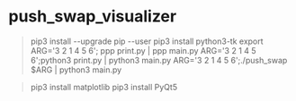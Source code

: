 # push_swap_visualizer

> pip3 install --upgrade pip --user
> pip3 install python3-tk
> export ARG='3 2 1 4 5 6'; ppp print.py | ppp main.py
> ARG='3 2 1 4 5 6';python3 print.py | python3 main.py
> ARG='3 2 1 4 5 6';./push_swap $ARG | python3 main.py

> pip3 install matplotlib
> pip3 install PyQt5

